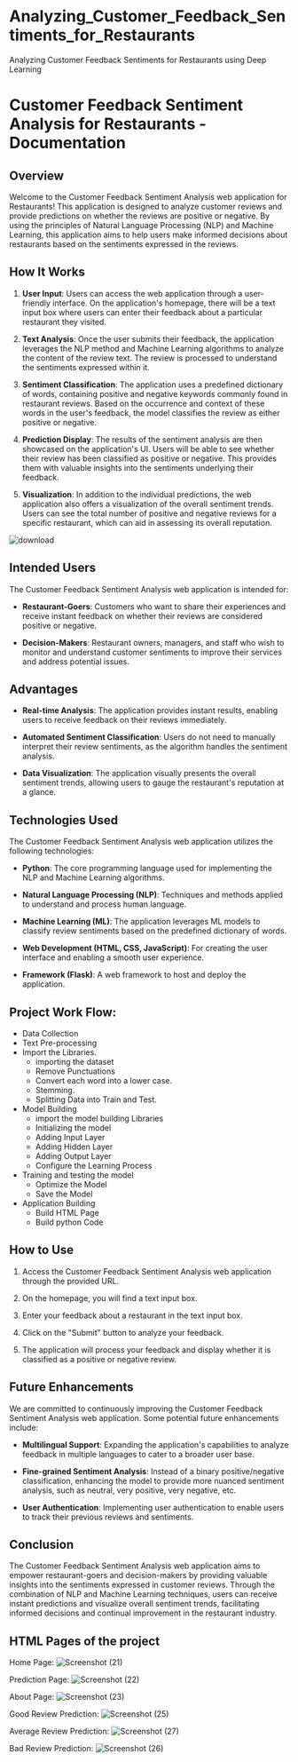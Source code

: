 # Analyzing_Customer_Feedback_Sentiments_for_Restaurants
Analyzing Customer Feedback Sentiments for Restaurants using Deep Learning

# Customer Feedback Sentiment Analysis for Restaurants - Documentation

## Overview

Welcome to the Customer Feedback Sentiment Analysis web application for Restaurants! This application is designed to analyze customer reviews and provide predictions on whether the reviews are positive or negative. By using the principles of Natural Language Processing (NLP) and Machine Learning, this application aims to help users make informed decisions about restaurants based on the sentiments expressed in the reviews.

## How It Works

1. **User Input**: Users can access the web application through a user-friendly interface. On the application's homepage, there will be a text input box where users can enter their feedback about a particular restaurant they visited.

2. **Text Analysis**: Once the user submits their feedback, the application leverages the NLP method and Machine Learning algorithms to analyze the content of the review text. The review is processed to understand the sentiments expressed within it.

3. **Sentiment Classification**: The application uses a predefined dictionary of words, containing positive and negative keywords commonly found in restaurant reviews. Based on the occurrence and context of these words in the user's feedback, the model classifies the review as either positive or negative.

4. **Prediction Display**: The results of the sentiment analysis are then showcased on the application's UI. Users will be able to see whether their review has been classified as positive or negative. This provides them with valuable insights into the sentiments underlying their feedback.

5. **Visualization**: In addition to the individual predictions, the web application also offers a visualization of the overall sentiment trends. Users can see the total number of positive and negative reviews for a specific restaurant, which can aid in assessing its overall reputation.

![download](https://github.com/yp723/Analyzing_Customer_Feedback_Sentiments_for_Restaurants/assets/81978809/6b406447-59ba-4660-87bc-4d123d0a8beb)

## Intended Users

The Customer Feedback Sentiment Analysis web application is intended for:

- **Restaurant-Goers**: Customers who want to share their experiences and receive instant feedback on whether their reviews are considered positive or negative.

- **Decision-Makers**: Restaurant owners, managers, and staff who wish to monitor and understand customer sentiments to improve their services and address potential issues.

## Advantages

- **Real-time Analysis**: The application provides instant results, enabling users to receive feedback on their reviews immediately.

- **Automated Sentiment Classification**: Users do not need to manually interpret their review sentiments, as the algorithm handles the sentiment analysis.

- **Data Visualization**: The application visually presents the overall sentiment trends, allowing users to gauge the restaurant's reputation at a glance.

## Technologies Used

The Customer Feedback Sentiment Analysis web application utilizes the following technologies:

- **Python**: The core programming language used for implementing the NLP and Machine Learning algorithms.

- **Natural Language Processing (NLP)**: Techniques and methods applied to understand and process human language.

- **Machine Learning (ML)**: The application leverages ML models to classify review sentiments based on the predefined dictionary of words.

- **Web Development (HTML, CSS, JavaScript)**: For creating the user interface and enabling a smooth user experience.

- **Framework (Flask)**: A web framework to host and deploy the application.

## Project Work Flow:

- Data Collection
- Text Pre-processing
- Import the Libraries.
  - importing the dataset
  - Remove Punctuations
  - Convert each word into a lower case.
  - Stemming.
  - Splitting Data into Train and Test.
- Model Building
  - import the model building Libraries
  - Initializing the model
  - Adding Input Layer
  - Adding Hidden Layer
  - Adding Output Layer
  - Configure the Learning Process
- Training and testing the model
  - Optimize the Model
  - Save the Model
- Application Building
  - Build HTML Page
  - Build python Code

## How to Use

1. Access the Customer Feedback Sentiment Analysis web application through the provided URL.

2. On the homepage, you will find a text input box.

3. Enter your feedback about a restaurant in the text input box.

4. Click on the "Submit" button to analyze your feedback.

5. The application will process your feedback and display whether it is classified as a positive or negative review.

## Future Enhancements

We are committed to continuously improving the Customer Feedback Sentiment Analysis web application. Some potential future enhancements include:

- **Multilingual Support**: Expanding the application's capabilities to analyze feedback in multiple languages to cater to a broader user base.

- **Fine-grained Sentiment Analysis**: Instead of a binary positive/negative classification, enhancing the model to provide more nuanced sentiment analysis, such as neutral, very positive, very negative, etc.

- **User Authentication**: Implementing user authentication to enable users to track their previous reviews and sentiments.

## Conclusion

The Customer Feedback Sentiment Analysis web application aims to empower restaurant-goers and decision-makers by providing valuable insights into the sentiments expressed in customer reviews. Through the combination of NLP and Machine Learning techniques, users can receive instant predictions and visualize overall sentiment trends, facilitating informed decisions and continual improvement in the restaurant industry.

## HTML Pages of the project

Home Page:
![Screenshot (21)](https://github.com/yp723/Analyzing_Customer_Feedback_Sentiments_for_Restaurants/assets/81978809/d3919981-8d37-4b8e-84bd-8880778f9d78)

Prediction Page:
![Screenshot (22)](https://github.com/yp723/Analyzing_Customer_Feedback_Sentiments_for_Restaurants/assets/81978809/ae4e232b-e210-47d1-a56a-a8b930df77e9)

About Page:
![Screenshot (23)](https://github.com/yp723/Analyzing_Customer_Feedback_Sentiments_for_Restaurants/assets/81978809/9d114f6c-b6ef-41b2-b90e-7f51df284761)

Good Review Prediction:
![Screenshot (25)](https://github.com/yp723/Analyzing_Customer_Feedback_Sentiments_for_Restaurants/assets/81978809/a03fb3e7-f1db-4e45-945c-19706b55a843)

Average Review Prediction:
![Screenshot (27)](https://github.com/yp723/Analyzing_Customer_Feedback_Sentiments_for_Restaurants/assets/81978809/c81343dc-1b82-4f61-a0a7-05ee62a8df81)

Bad Review Prediction:
![Screenshot (26)](https://github.com/yp723/Analyzing_Customer_Feedback_Sentiments_for_Restaurants/assets/81978809/1b1ea4cf-2cc8-4295-a459-2a9bbc4b4ccd)
